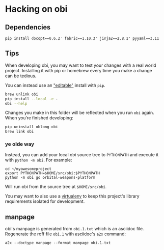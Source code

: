 # Hacking on obi

## Dependencies

    pip install docopt==0.6.2' fabric==1.10.3' jinja2==2.8.1' pyyaml==3.11


## Tips

When developing obi, you may want to test your changes with a real world
project.  Installing it with pip or homebrew every time you make a change can
be tedious.

You can instead use an ["editable"](https://pip.pypa.io/en/latest/reference/pip_install/?highlight=editable#editable-installs) install with `pip`.

```bash
brew unlink obi
pip install --local -e .
obi --help
```

Changes you make in this folder will be reflected when you run `obi` again.
When you're finished developing:

```bash
pip uninstall oblong-obi
brew link obi
```

### ye olde way

Instead, you can add your local obi source tree to `PYTHONPATH` and execute it
with `python -m obi`.  For example:

    cd ~/myawesomeproject
    export PYTHONPATH=$HOME/src/obi:$PYTHONPATH
    python -m obi go orbital-weapons-platform

Will run obi from the source tree at `$HOME/src/obi`.

You may want to also use a [virtualenv][] to keep this project's library
requirements isolated for development.

[virtualenv]: https://virtualenv.pypa.io/en/stable/

## manpage

obi's manpage is generated from `obi.1.txt` which is an asciidoc file. Regenerate
the roff file `obi.1` with asciidoc's `a2x` command:

    a2x --doctype manpage --format manpage obi.1.txt
